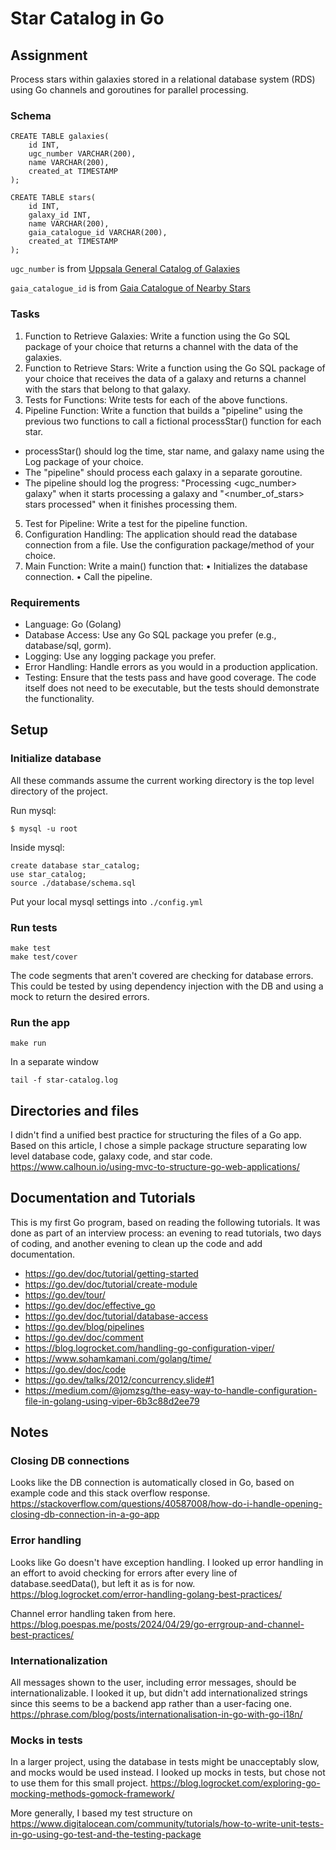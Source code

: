 # Star Catalog in Go
## Assignment
Process stars within galaxies stored in a relational database system (RDS) using Go channels and goroutines for parallel processing.

### Schema
```
CREATE TABLE galaxies(
    id INT,
    ugc_number VARCHAR(200),
    name VARCHAR(200),
    created_at TIMESTAMP
);

CREATE TABLE stars(
    id INT,
    galaxy_id INT,
    name VARCHAR(200),
    gaia_catalogue_id VARCHAR(200), 
    created_at TIMESTAMP
);
```
 `ugc_number` is from [Uppsala General Catalog of Galaxies](https://heasarc.gsfc.nasa.gov/W3Browse/galaxy-catalog/ugc.html)
 
`gaia_catalogue_id` is from [Gaia Catalogue of Nearby Stars](https://www.cosmos.esa.int/web/gaia/edr3-gcns)

### Tasks
 1. Function to Retrieve Galaxies: Write a function using the Go SQL package of your choice that returns a channel with the data of the galaxies.
 2. Function to Retrieve Stars: Write a function using the Go SQL package of your choice that receives the data of a galaxy and returns a channel with the stars that belong to that galaxy.
 3. Tests for Functions: Write tests for each of the above functions.
 4. Pipeline Function: Write a function that builds a "pipeline" using the previous two functions to call a fictional processStar() function for each star.
   - processStar() should log the time, star name, and galaxy name using the Log package of your choice.
   - The "pipeline" should process each galaxy in a separate goroutine.
   - The pipeline should log the progress: "Processing <ugc_number> galaxy" when it starts processing a galaxy and "<number_of_stars> stars processed" when it finishes processing them.
 5. Test for Pipeline: Write a test for the pipeline function.
 6. Configuration Handling: The application should read the database connection from a file. Use the configuration package/method of your choice.
 7. Main Function: Write a main() function that:
   • Initializes the database connection.
   • Call the pipeline.

### Requirements
 - Language: Go (Golang)
 - Database Access: Use any Go SQL package you prefer (e.g., database/sql, gorm).
 - Logging: Use any logging package you prefer.
 - Error Handling: Handle errors as you would in a production application.
 - Testing: Ensure that the tests pass and have good coverage. The code itself does not need to be executable, but the tests should demonstrate the functionality.

## Setup

### Initialize database
All these commands assume the current working directory is the top level directory of the project.

Run mysql:
```
$ mysql -u root
```
Inside mysql:
```
create database star_catalog;
use star_catalog;
source ./database/schema.sql
```

Put your local mysql settings into `./config.yml`

### Run tests
```
make test
make test/cover
```
The code segments that aren't covered are checking for database errors. This could be tested by using dependency injection with the DB and using a mock to return the desired errors.

### Run the app
```
make run
```
In a separate window
```
tail -f star-catalog.log
```

## Directories and files
I didn't find a unified best practice for structuring the files of a Go app. Based on this article, I chose a simple package structure separating low level database code, galaxy code, and star code.
https://www.calhoun.io/using-mvc-to-structure-go-web-applications/ 

## Documentation and Tutorials
This is my first Go program, based on reading the following tutorials. It was done as part of an interview process: an evening to read tutorials, two days of coding, and another evening to clean up the code and add documentation. 

- https://go.dev/doc/tutorial/getting-started
- https://go.dev/doc/tutorial/create-module
- https://go.dev/tour/
- https://go.dev/doc/effective_go
- https://go.dev/doc/tutorial/database-access
- https://go.dev/blog/pipelines
- https://go.dev/doc/comment
- https://blog.logrocket.com/handling-go-configuration-viper/
- https://www.sohamkamani.com/golang/time/
- https://go.dev/doc/code
- https://go.dev/talks/2012/concurrency.slide#1
- https://medium.com/@jomzsg/the-easy-way-to-handle-configuration-file-in-golang-using-viper-6b3c88d2ee79

## Notes
### Closing DB connections
Looks like the DB connection is automatically closed in Go, based on example code and this stack overflow response.
https://stackoverflow.com/questions/40587008/how-do-i-handle-opening-closing-db-connection-in-a-go-app

### Error handling
Looks like Go doesn't have exception handling. I looked up error handling in an effort to avoid checking for errors after every line of database.seedData(), but left it as is for now.
https://blog.logrocket.com/error-handling-golang-best-practices/ 

Channel error handling taken from here. 
https://blog.poespas.me/posts/2024/04/29/go-errgroup-and-channel-best-practices/

### Internationalization
All messages shown to the user, including error messages, should be internationalizable. I looked it up, but didn't add internationalized strings since this seems to be a backend app rather than a user-facing one.
https://phrase.com/blog/posts/internationalisation-in-go-with-go-i18n/

### Mocks in tests
In a larger project, using the database in tests might be unacceptably slow, and mocks would be used instead. I looked up mocks in tests, but chose not to use them for this small project.
https://blog.logrocket.com/exploring-go-mocking-methods-gomock-framework/

More generally, I based my test structure on
https://www.digitalocean.com/community/tutorials/how-to-write-unit-tests-in-go-using-go-test-and-the-testing-package

